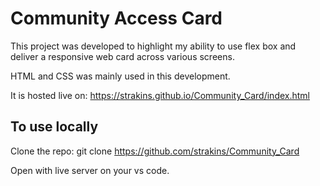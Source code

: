 # Community Access Card

This project was developed to highlight my ability to use flex box and deliver a responsive web card across various screens.

HTML and CSS was mainly used in this development.

It is hosted live on: https://strakins.github.io/Community_Card/index.html

## To use locally

Clone the repo: git clone https://github.com/strakins/Community_Card

Open with live server on your vs code.

